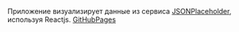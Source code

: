 Приложение визуализирует данные из сервиса [JSONPlaceholder](https://jsonplaceholder.typicode.com/), используя Reactjs. [GitHubPages](https://wisevg.github.io/jsonplaceholder/)
